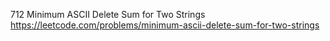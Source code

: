 712 Minimum ASCII Delete Sum for Two Strings https://leetcode.com/problems/minimum-ascii-delete-sum-for-two-strings